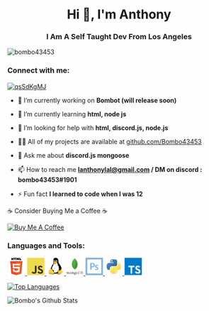 <h1 align="center">Hi 👋, I'm Anthony</h1>
<h3 align="center">I Am A Self Taught Dev From Los Angeles</h3>

<p align="left"> <img src="https://komarev.com/ghpvc/?username=bombo43453&label=Profile%20views&color=0e75b6&style=flat" alt="bombo43453" /> </p>

<h3 align="left">Connect with me:</h3>
<p align="left">
<a href="https://discord.gg/qsSdKgMJ" target="blank"><img align="center" src="https://raw.githubusercontent.com/rahuldkjain/github-profile-readme-generator/master/src/images/icons/Social/discord.svg" alt="qsSdKgMJ" height="30" width="40" /></a>
</p>

- 🔭 I’m currently working on **Bombot (will release soon)**

- 🌱 I’m currently learning **html, node js**

- 🤝 I’m looking for help with **html, discord.js, node.js**

- 👨‍💻 All of my projects are available at [github.com/Bombo43453](github.com/Bombo43453)

- 💬 Ask me about **discord.js mongoose**

- 📫 How to reach me **lanthonylal@gmail.com / DM on discord : bombo43453#1901**

- ⚡ Fun fact **I learned to code when I was 12**


☕ Consider Buying Me a Coffee ☕

<a href="https://www.buymeacoffee.com/Bombo43453" target="_blank"><img src="https://cdn.buymeacoffee.com/buttons/v2/default-red.png" alt="Buy Me A Coffee" width="150" ></a>

<h3 align="left">Languages and Tools:</h3>
<p align="left"> <a href="https://www.w3.org/html/" target="_blank"> <img src="https://raw.githubusercontent.com/devicons/devicon/master/icons/html5/html5-original-wordmark.svg" alt="html5" width="40" height="40"/> </a> <a href="https://developer.mozilla.org/en-US/docs/Web/JavaScript" target="_blank"> <img src="https://raw.githubusercontent.com/devicons/devicon/master/icons/javascript/javascript-original.svg" alt="javascript" width="40" height="40"/> </a> <a href="https://www.linux.org/" target="_blank"> <img src="https://raw.githubusercontent.com/devicons/devicon/master/icons/linux/linux-original.svg" alt="linux" width="40" height="40"/> </a> <a href="https://www.mongodb.com/" target="_blank"> <img src="https://raw.githubusercontent.com/devicons/devicon/master/icons/mongodb/mongodb-original-wordmark.svg" alt="mongodb" width="40" height="40"/> </a> <a href="https://www.photoshop.com/en" target="_blank"> <img src="https://raw.githubusercontent.com/devicons/devicon/master/icons/photoshop/photoshop-line.svg" alt="photoshop" width="40" height="40"/> </a> <a href="https://www.python.org" target="_blank"> <img src="https://raw.githubusercontent.com/devicons/devicon/master/icons/python/python-original.svg" alt="python" width="40" height="40"/> </a> <a href="https://www.typescriptlang.org/" target="_blank"> <img src="https://raw.githubusercontent.com/devicons/devicon/master/icons/typescript/typescript-original.svg" alt="typescript" width="40" height="40"/> </a> </p>

[![Top Languages](https://github-readme-stats.vercel.app/api/top-langs/?username=Bombo43453&layout=compact&theme=radical)](https://github.com/anuraghazra/github-readme-stats)

![Bombo's Github Stats](https://github-readme-stats.vercel.app/api?username=Bombo43453&show_icons=true&theme=radical)




